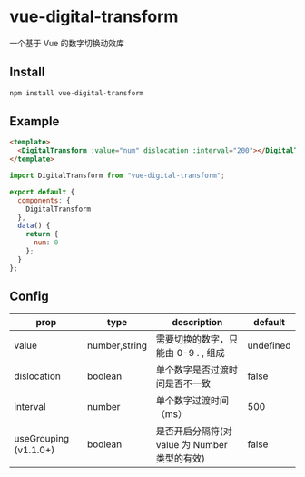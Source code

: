 # vue-digital-transform

一个基于 Vue 的数字切换动效库

## Install

```bash
npm install vue-digital-transform
```

## Example

```html
<template>
  <DigitalTransform :value="num" dislocation :interval="200"></DigitalTransform>
</template>
```

```js
import DigitalTransform from "vue-digital-transform";

export default {
  components: {
    DigitalTransform
  },
  data() {
    return {
      num: 0
    };
  }
};
```

## Config

| prop                  | type          | description                                   | default   |
| --------------------- | ------------- | --------------------------------------------- | --------- |
| value                 | number,string | 需要切换的数字，只能由 0-9 . , 组成           | undefined |
| dislocation           | boolean       | 单个数字是否过渡时间是否不一致                | false     |
| interval              | number        | 单个数字过渡时间（ms）                        | 500       |
| useGrouping (v1.1.0+) | boolean       | 是否开启分隔符(对 value 为 Number 类型的有效) | false     |
